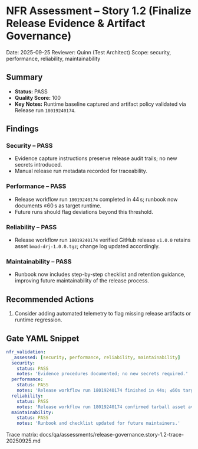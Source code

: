 # NFR Assessment – Story 1.2 (Finalize Release Evidence & Artifact Governance)

Date: 2025-09-25
Reviewer: Quinn (Test Architect)
Scope: security, performance, reliability, maintainability

## Summary

- **Status:** PASS
- **Quality Score:** 100
- **Key Notes:** Runtime baseline captured and artifact policy validated via Release run `18019240174`.

## Findings

### Security – PASS

- Evidence capture instructions preserve release audit trails; no new secrets introduced.
- Manual release run metadata recorded for traceability.

### Performance – PASS

- Release workflow run `18019240174` completed in 44 s; runbook now documents ≤60 s as target runtime.
- Future runs should flag deviations beyond this threshold.

### Reliability – PASS

- Release workflow run `18019240174` verified GitHub release `v1.0.0` retains asset `bmad-drj-1.0.0.tgz`; change log updated accordingly.

### Maintainability – PASS

- Runbook now includes step-by-step checklist and retention guidance, improving future maintainability of the release process.

## Recommended Actions

1. Consider adding automated telemetry to flag missing release artifacts or runtime regression.

## Gate YAML Snippet

```yaml
nfr_validation:
  _assessed: [security, performance, reliability, maintainability]
  security:
    status: PASS
    notes: 'Evidence procedures documented; no new secrets required.'
  performance:
    status: PASS
    notes: 'Release workflow run 18019240174 finished in 44s; ≤60s target documented.'
  reliability:
    status: PASS
    notes: 'Release workflow run 18019240174 confirmed tarball asset availability.'
  maintainability:
    status: PASS
    notes: 'Runbook and checklist updated for future maintainers.'
```

Trace matrix: docs/qa/assessments/release-governance.story-1.2-trace-20250925.md
